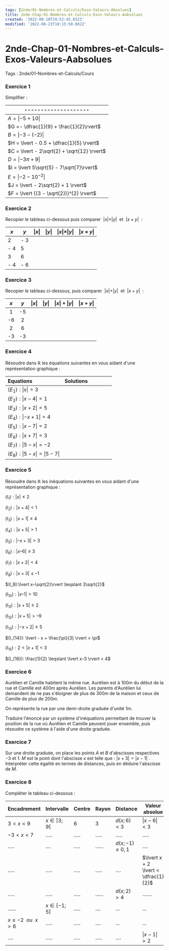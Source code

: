 ```yaml
---
tags: [2nde/01-Nombres-et-Calculs/Exos-Valeurs-Absolues]
title: 2nde-Chap-01-Nombres-et-Calculs-Exos-Valeurs-Aabsolues
created: '2022-08-10T19:52:45.652Z'
modified: '2022-08-23T10:15:50.802Z'
---
```


# 2nde-Chap-01-Nombres-et-Calculs-Exos-Valeurs-Aabsolues

Tags : 2nde/01-Nombres-et-Calculs/Cours


### Exercice 1

Simplifier :

|--------------------|
|--------------------|
| $A = \lvert - 5 + 10 \rvert$         
| $G =- \dfrac{1}{9} + \frac{1}{2}\rvert$ 
| $B = \lvert - 3 - ( - 2) \rvert$            
| $H = \lvert - 0.5 + \dfrac{1}{5} \rvert$ 
| $C = \lvert - 2\sqrt{2} + \sqrt{12} \rvert$ 
| $D = \lvert - 3\pi + 9 \rvert$       
| $I = \lvert 5\sqrt{5} - 7\sqrt{7}\rvert$ 
| $E = \lvert - 2 - 10^{- 2} \rvert$   
| $J = \lvert - 2\sqrt{2} + 1 \rvert$  
| $F = \lvert {(3 - \sqrt{2})}^{2} \rvert$ 


### Exercice 2

Recopier le tableau ci-dessous  puis comparer  $\lvert x \lvert \times  \lvert y \lvert$  et  $\lvert x \times y\lvert$  :

| $x$ | $y$ | $\lvert x \lvert$ | $\lvert y \lvert$ |  $\lvert x \lvert \times \lvert y \lvert$ | $\lvert x \times y\lvert$|
|------|------|-----|----|----------|-----|
| 2  | - 3       | | | | |                    
|- 4 |  5        | | | | |                             
| 3   |   6          | | | | |                                                     
|- 4  |- 6           | | | | |                       

### Exercice 3

Recopier le tableau ci-dessous, puis comparer  $\lvert x \lvert +  \lvert y \lvert$  et  $\lvert x + y\lvert$  :

|$x$|$y$|$\lvert x \rvert$|$\lvert y \rvert$ |$\lvert x \rvert + \lvert y \rvert$|$\lvert x+y \rvert$| 
|:--:|:--:|:--:|:--:|:--:|:--:|
|1|-5| ||||     
|-6|2|   ||||               
|2|6| ||||
|-3|-3| ||||                         

### Exercice 4

Résoudre dans $ℝ$ les équations suivantes en vous aidant d'une    représentation graphique :
    
|Equations|Solutions|
|:-----------|:-----------------|
| $(E_1):\lvert x \rvert=3$ |$~~~~~~~~~~~~~~~~~~~~~~~~~~~~~~~~~$|
| $(E_2):\lvert x - 4\rvert = 1$  | | 
| $(E_3):\lvert x + 2\rvert = 5$     | | 
| $(E_4):\lvert -x + 1 \rvert = 4$   | | 
| $(E_5):\lvert x - 7\rvert = 2$   | | 
| $(E_6):\lvert x + 7\rvert = 3$  | | 
| $(E_7):\lvert 5 - x\rvert = - 2$  | | 
| $(E_8):\lvert 5 - x\rvert = \lvert5 - 7\rvert$   | | 


### Exercice 5

Résoudre dans ℝ les inéquations suivantes en vous aidant d'une  représentation graphique :


$(I_1):\lvert x\rvert \leqslant 2$ 

$(I_2):\lvert x + 4 \rvert < 1$    
                
$(I_{3}):\lvert x + 1 \rvert \leqslant 4$ 

$(I_4): \lvert x + 5 \rvert > 1$ 

$(I_5):\lvert –x + 3 \rvert > 3$ 

$(I_6):\lvert x–6 \rvert \leqslant 3$ 

$(I_7):\lvert x + 2 \rvert < 4$   

$(I_{8}): \lvert x + 3 \rvert \leqslant –1$                   

$(I_9):\lvert x–\sqrt{2}\rvert \leqslant 3\sqrt{2}$ 

$(I_{10}):\lvert x–1 \rvert > 10$ 

$(I_{11}): \lvert x + 5\rvert \geqslant 2$

$(I_{12}):\lvert x + 5\rvert> –9$  

$(I_{13}):\lvert - x + 2 \rvert \geqslant 5$ 

$(I_{14}): \lvert - x + \frac{\pi}{3} \rvert > \pi$ 

$(I_{15}):2 < \lvert x + 1 \rvert < 3$ 

$(I_{16}): \frac{1}{2} \leqslant \lvert x–3 \rvert < 4$ 

### Exercice 6
Aurélien et Camille habitent la même rue. Aurélien est à $100 m$ du   début de la rue et Camille est $400 m$ après Aurélien.
Les parents d'Aurélien lui demandent de ne pas s'éloigner de plus de $300 m$ de la maison et ceux de Camille de plus de $200 m$.

On représente la rue par une demi-droite graduée d'unité $1 m$. 

Traduire l'énoncé par un système d'inéquations permettant de trouver la position de la rue où Aurélien et Camille peuvent jouer ensemble, puis résoudre ce système à l'aide d'une droite graduée.

### Exercice 7

Sur une droite graduée, on place les points $A$ et $B$ d'abscisses  respectives $-3$ et $1$. $M$ est le point dont l'abscisse $x$ est telle   que : $\lvert x + 3 \lvert = \lvert x - 1 \lvert$ .
Interpréter cette égalité en termes de distances, puis en déduire  l'abscisse de $M$.


### Exercice 8
  Compléter le tableau ci-dessous :

 | Encadrement | Intervalle |  Centre | Rayon|Distance  | Valeur absolue|
 |------------ |-------------- |------- |-------------------- |--------------|------------|
|$3 < x < 9$| $x ∈ ]3 ; 9[$ |6  | 3 |$d(x ; 6) < 3$  | $\lvert x - 6 \lvert < 3$ |
|  $-3 < x < 7$  |.....  |.....  |.....  | ..... | ..... |
| .....  |  ....|.....  | ...... | $d(x ; -1) \le 0,1$   | .... |
| .....  | ..... |.....  | ..... | .... | $\lvert x + 2 \lvert < \dfrac{1}{2}$ |
| .....  | ..... |.....  |......  | $d(x ; 2) > 4$   | ....... |
|  ...... | $x ∈ [-1 ; 5]$  |.....  | .... | ... | ... |
|  $x \le -2 ~~ ou ~~ x > 6$  | ..... |.....  | .... |...  | ... |
|  .... | ..... |.....  | ..... | .... | $\lvert x- 1 \lvert > 2$ |



       
                                                               
                                                               
 



 

    

    


    
